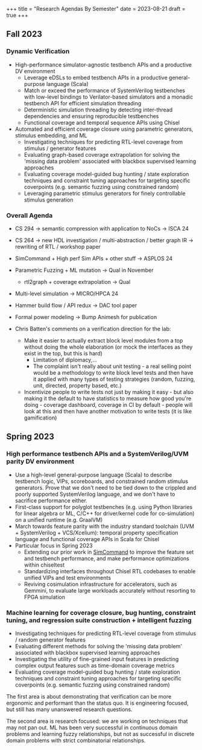 +++
title = "Research Agendas By Semester"
date = 2023-08-21
draft = true
+++

## Fall 2023

### Dynamic Verification

- High-performance simulator-agnostic testbench APIs and a productive DV environment
    - Leverage eDSLs to embed testbench APIs in a productive general-purpose language (Scala)
    - Match or exceed the performance of SystemVerilog testbenches with low-level bindings to Verilator-based simulators and a monadic testbench API for efficient simulation threading
    - Deterministic simulation threading by detecting inter-thread dependencies and ensuring reproducible testbenches
    - Functional coverage and temporal sequence APIs using Chisel
- Automated and efficient coverage closure using parametric generators, stimulus embedding, and ML
    - Investigating techniques for predicting RTL-level coverage from stimulus / generator features
    - Evaluating graph-based coverage extrapolation for solving the 'missing data problem' associated with blackbox supervised learning approaches
    - Evaluating coverage model-guided bug hunting / state exploration techniques and constraint tuning approaches for targeting specific coverpoints (e.g. semantic fuzzing using constrained random)
    - Leveraging parametric stimulus generators for finely controllable stimulus generation

### Overall Agenda

- CS 294 -> semantic compression with application to NoCs -> ISCA 24
- CS 264 -> new HDL investigation / multi-abstraction / better graph IR -> rewriting of RTL / workshop paper
- SimCommand + High perf Sim APIs + other stuff -> ASPLOS 24
- Parametric Fuzzing + ML mutation -> Qual in November
    - rtl2graph + coverage extrapolation -> Qual
- Multi-level simulation -> MICRO/HPCA 24
- Hammer build flow / API redux -> DAC tool paper
- Formal power modeling -> Bump Animesh for publication

- Chris Batten's comments on a verification direction for the lab:
    - Make it easier to actually extract block level modules from a top without doing the whole elaboration (or mock the interfaces as they exist in the top, but this is hard)
        - Limitation of diplomacy,...
        - The complaint isn't really about unit testing - a real selling point would be a methodology to write block level tests and then have it applied with many types of testing strategies (random, fuzzing, unit, directed, property based, etc.)
    - Incentivize people to write tests not just by making it easy - but also making it the default to have statistics to measure how good you're doing - coverage dashboard, coverage in CI by default - people will look at this and then have another motivation to write tests (it is like gamification)

## Spring 2023

### High performance testbench APIs and a SystemVerilog/UVM parity DV environment

- Use a high-level general-purpose language (Scala) to describe testbench logic, VIPs, scoreboards, and constrained random stimulus generators. Prove that we don't need to be tied down to the crippled and poorly supported SystemVerilog language, and we don't have to sacrifice performance either.
- First-class support for polyglot testbenches (e.g. using Python libraries for linear algebra or ML, C/C++ for driver/kernel code for co-simulation) on a unified runtime (e.g. GraalVM)
- March towards feature parity with the industry standard toolchain (UVM + SystemVerilog + VCS/Xcelium): temporal property specification language and functional coverage APIs in Scala for Chisel
- Particular focus in Spring 2023
    - Extending our prior work in [SimCommand](https://github.com/vighneshiyer/simcommand) to improve the feature set and testbench performance, and make performance optimizations within chiseltest
    - Standardizing interfaces throughout Chisel RTL codebases to enable unified VIPs and test environments
    - Reviving cosimulation infrastructure for accelerators, such as Gemmini, to evaluate large workloads accurately without resorting to FPGA simulation

### Machine learning for coverage closure, bug hunting, constraint tuning, and regression suite construction + intelligent fuzzing

- Investigating techniques for predicting RTL-level coverage from stimulus / random generator features
- Evaluating different methods for solving the 'missing data problem' associated with blackbox supervised learning approaches
- Investigating the utility of fine-grained input features in predicting complex output features such as time-domain coverage metrics
- Evaluating coverage model-guided bug hunting / state exploration techniques and constraint tuning approaches for targeting specific coverpoints (e.g. semantic fuzzing using constrained random)

The first area is about demonstrating that verification can be more ergonomic and performant than the status quo. It is engineering focused, but still has many unanswered research questions.

The second area is research focused: we are working on techniques that may not pan out. ML has been very successful in continuous domain problems and learning fuzzy relationships, but not as successful in discrete domain problems with strict combinatorial relationships.
